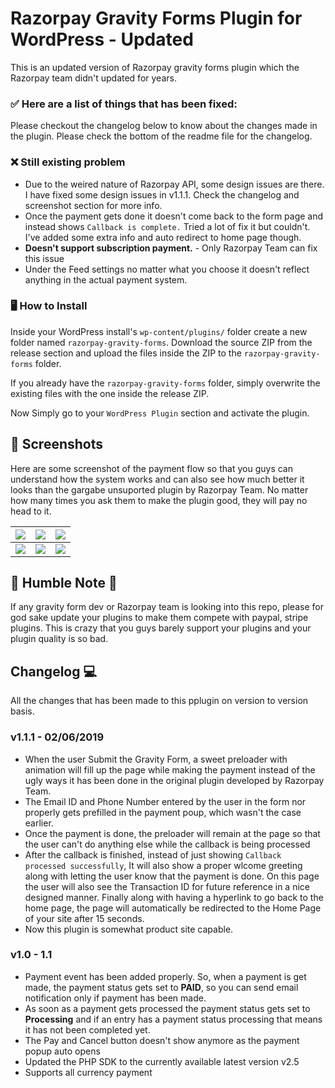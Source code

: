 # Razorpay Gravity Forms Plugin for WordPress - Updated
This is an updated version of Razorpay gravity forms plugin which the Razorpay team didn't updated for years.

### ✅ Here are a list of things that has been fixed:
Please checkout the changelog below to know about the changes made in the plugin. Please check the bottom of the readme file for the changelog.

### ❌ Still existing problem
* Due to the weired nature of Razorpay API, some design issues are there. I have fixed some design issues in v1.1.1. Check the changelog and screenshot section for more info.
* Once the payment gets done it doesn't come back to the form page and instead shows `Callback is complete.` Tried a lot of fix it but couldn't. I've added some extra info and auto redirect to home page though.
* **Doesn't support subscription payment.** - Only Razorpay Team can fix this issue
* Under the Feed settings no matter what you choose it doesn't reflect anything in the actual payment system.

### 🖥 How to Install
Inside your WordPress install's `wp-content/plugins/` folder create a new folder named `razorpay-gravity-forms`. Download the source ZIP from the release section and upload the files inside the ZIP to the `razorpay-gravity-forms` folder.

If you already have the `razorpay-gravity-forms` folder, simply overwrite the existing files with the one inside the release ZIP.

Now Simply go to your `WordPress Plugin` section and activate the plugin.

## 📸 Screenshots
Here are some screenshot of the payment flow so that you guys can understand how the system works and can also see how much better it looks than the gargabe unsuported plugin by Razorpay Team. No matter how many times you ask them to make the plugin good, they will pay no head to it.

| <img src="https://i.imgur.com/YFOUjZ4.jpg"> | <img src="https://i.imgur.com/hW9KeGV.jpg"> | <img src="https://i.imgur.com/WlmPh9I.jpg"> |
|:-------------------------:|:-------------------------:|:-------------------------:|
|<img src="https://i.imgur.com/WxL0iOv.jpg"> | <img src="https://i.imgur.com/aVgB9KT.jpg">| <img src="https://i.imgur.com/qjotdf6.jpg?1"> |

## 🙏 Humble Note 🙏
If any gravity form dev or Razorpay team is looking into this repo, please for god sake update your plugins to make them compete with paypal, stripe plugins. This is crazy that you guys barely support your plugins and your plugin quality is so bad.

## Changelog 💻
All the changes that has been made to this pplugin on version to version basis.

### v1.1.1 - 02/06/2019
* When the user Submit the Gravity Form, a sweet preloader with animation will fill up the page while making the payment instead of the ugly ways it has been done in the original plugin developed by Razorpay Team.
* The Email ID and Phone Number entered by the user in the form nor properly gets prefilled in the payment poup, which wasn't the case earlier.
* Once the payment is done, the preloader will remain at the page so that the user can't do anything else while the callback is being processed
* After the callback is finished, instead of just showing `Callback processed successfully`, It will also show a proper wlcome greeting along with letting the user know that the payment is done. On this page the user will also see the Transaction ID for future reference in a nice designed manner. Finally along with having a hyperlink to go back to the home page, the page will automatically be redirected to the Home Page of your site after 15 seconds.
* Now this plugin is somewhat product site capable.

### v1.0 - 1.1
* Payment event has been added properly. So, when a payment is get made, the payment status gets set to **PAID**, so you can send email notification only if payment has been made.
* As soon as a payment gets processed the payment status gets set to **Processing** and if an entry has a payment status processing that means it has not been completed yet.
* The Pay and Cancel button doesn't show anymore as the payment popup auto opens
* Updated the PHP SDK to the currently available latest version v2.5
* Supports all currency payment
